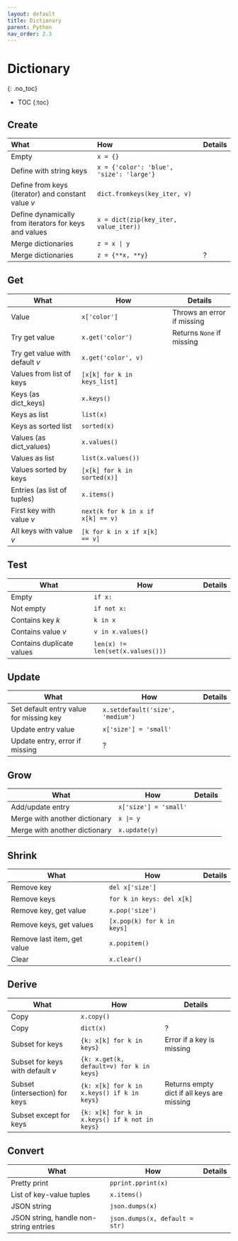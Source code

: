```yaml
---
layout: default
title: Dictionary
parent: Python
nav_order: 2.3
---
```


# Dictionary
{: .no_toc}

- TOC
{:toc}

## Create

| What | How | Details |
|:-------------|:------------------|:------|
| Empty | `x = {}` | |
| Define with string keys | `x = {'color': 'blue', 'size': 'large'}` | |
| Define from keys (iterator) and constant value $v$ | `dict.fromkeys(key_iter, v)` | |
| Define dynamically from iterators for keys and values | `x = dict(zip(key_iter, value_iter))` | |
| Merge dictionaries | `z = x \| y` | |
| Merge dictionaries | `z = {**x, **y}` | ? |

## Get

| What | How | Details |
|---|---|---|
| Value | `x['color']` | Throws an error if missing |
| Try get value | `x.get('color')` | Returns `None` if missing |
| Try get value with default $v$ | `x.get('color', v)` | |
| Values from list of keys | `[x[k] for k in keys_list]` | | 
| Keys (as dict_keys) | `x.keys()` | |
| Keys as list | `list(x)` | |
| Keys as sorted list | `sorted(x)` | |
| Values (as dict_values) | `x.values()` | |
| Values as list | `list(x.values())` | |
| Values sorted by keys | `[x[k] for k in sorted(x)]` | |
| Entries (as list of tuples) | `x.items()` | |
| First key with value $v$ | `next(k for k in x if x[k] == v)` | |
| All keys with value $v$ | `[k for k in x if x[k] == v]` | |

## Test

| What | How | Details |
|---|---|---|
| Empty | `if x:` | |
| Not empty | `if not x:` | |
| Contains key $k$ | `k in x` | |
| Contains value $v$ | `v in x.values()` | |
| Contains duplicate values | `len(x) != len(set(x.values()))` | |

## Update

| What | How | Details |
|---|---|---|
| Set default entry value for missing key | `x.setdefault('size', 'medium')` |
| Update entry value | `x['size'] = 'small'` | |
| Update entry, error if missing | ? | |

## Grow

| What | How | Details |
|---|---|---|
| Add/update entry | `x['size'] = 'small'` | |
| Merge with another dictionary | `x \|= y` | |
| Merge with another dictionary | `x.update(y)` | |

## Shrink

| What | How | Details |
|---|---|---|
| Remove key | `del x['size']` | |
| Remove keys | `for k in keys: del x[k]` | |
| Remove key, get value | `x.pop('size')` | |
| Remove keys, get values | `[x.pop(k) for k in keys]` | | 
| Remove last item, get value | `x.popitem()` | |
| Clear | `x.clear()` | |

## Derive

| What | How | Details |
|---|---|---|
| Copy | `x.copy()` | |
| Copy | `dict(x)` | ? |
| Subset for keys | `{k: x[k] for k in keys}` | Error if a key is missing |
| Subset for keys with default $v$ | `{k: x.get(k, default=v) for k in keys}` | |
| Subset (intersection) for keys | `{k: x[k] for k in x.keys() if k in keys}` | Returns empty dict if all keys are missing |
| Subset except for keys | `{k: x[k] for k in x.keys() if k not in keys}` | |

## Convert

| What | How | Details |
|---|---|---|
| Pretty print | `pprint.pprint(x)` | |
| List of key-value tuples | `x.items()` | |
| JSON string | `json.dumps(x)` | |
| JSON string, handle non-string entries | `json.dumps(x, default = str)` | |
